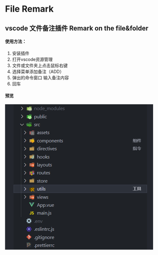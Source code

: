 # File Remark

## vscode 文件备注插件 Remark on the file&folder

#### 使用方法：
1. 安装插件
2. 打开vscode资源管理
3. 文件或文件夹上点击鼠标右键
4. 选择菜单添加备注（ADD）
5. 弹出的命令窗口 输入备注内容
6. 回车

#### 预览

![预览](./preview.png)